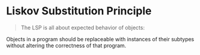 Liskov Substitution Principle
===

> The LSP is all about expected behavior of objects:

Objects in a program should be replaceable with instances of their subtypes without altering the correctness of that program.
